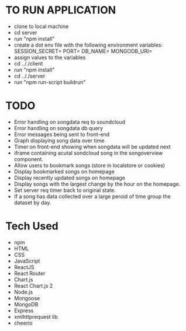 # TO RUN APPLICATION 
- clone to local machine
- cd server
- run "npm install"
- create a dot env file with the following environment variables:
SESSION_SECRET=
PORT=
DB_NAME=
MONGODB_URI=
- assign values to the variables
- cd .././client
- run "npm install"
- cd .././server
- run "npm run-script buildrun"


# TODO 
- Error handling on songdata req to soundcloud
- Error handling on songdata db query
- Error messages being sent to front-end
- Graph displaying song data over time
- Timer on front-end showing when songdata will be updated next
- iframe containing acutal sondcloud song in the songoverview component.
- Allow users to bookmark songs (store in localstore or cookies)
- Display bookmarked songs on homepage
- Display recently updated songs on homepage
- Display songs with the largest change by the hour on the homepage.
- Set server req timer back to original state.
- If a song has data collected over a large peroid of time group the dataset by day.
# Tech Used
- npm
- HTML
- CSS
- JavaScript
- ReactJS
- React Router
- Chart.js
- React Chart.js 2
- Node.js
- Mongoose
- MongoDB
- Express
- xmlhttprequest lib
- cheerio
